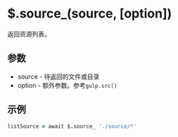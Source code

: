 # $.source_(source, [option])

返回资源列表。

## 参数

- source - 待返回的文件或目录
- option - 额外参数。参考`gulp.src()`

## 示例

```coffeescript
listSource = await $.source_ './source/*'
```
